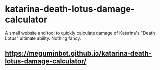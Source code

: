 # katarina-death-lotus-damage-calculator


A small website and tool to quickly calculate damage of Katarina's "Death Lotus" ultimate ability.
Nothing fancy.

## https://meguminbot.github.io/katarina-death-lotus-damage-calculator/
